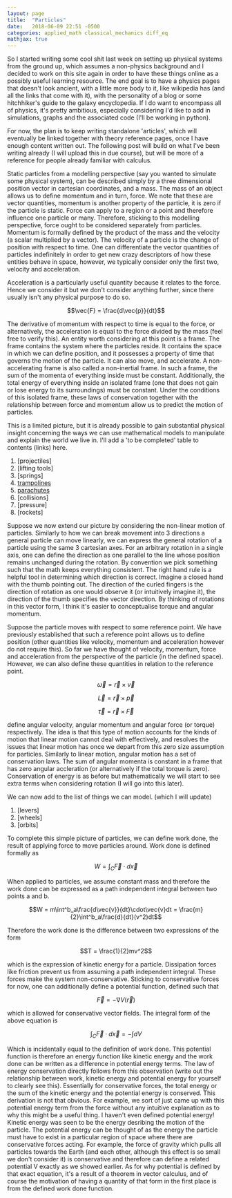 ```yaml
---
layout: page
title:  "Particles"
date:   2018-06-09 22:51 -0500
categories: applied_math classical_mechanics diff_eq
mathjax: true
---
```


So I started writing some cool shit last week on setting up physical systems from the ground up, which assumes a non-physics background and I decided to work on this site again in order to have these things online as a possibly useful learning resource. The end goal is to have a physics pages that doesn't look ancient, with a little more body to it, like wikipedia has (and all the links that come with it), with the personality of a blog or some hitchhiker's guide to the galaxy encyclopedia. If I do want to encompass all of physics, it's pretty ambitious, especially considering I'd like to add in simulations, graphs and the associated code (I'll be working in python).

For now, the plan is to keep writing standalone 'articles', which will eventually be linked together with theory reference pages, once I have enough content written out. The following post will build on what I've been writing already (I will upload this in due course), but will be more of a reference for people already familiar with calculus.

Static particles from a modelling perspective (say you wanted to simulate some physical system), can be described simply by a three dimensional position vector in cartesian coordinates, and a mass. The mass of an object allows us to define momentum and in turn, force. We note that these are vector quantities, momentum is another property of the particle, it is zero if the particle is static. Force can apply to a region or a point and therefore influence one particle or many. Therefore, sticking to this modelling perspective, force ought to be considered separately from particles. Momentum is formally defined by the product of the mass and the velocity (a scalar multiplied by a vector). The velocity of a particle is the change of position with respect to time. One can differentiate the vector quantities of particles indefinitely in order to get new crazy descriptors of how these entities behave in space, however, we typically consider only the first two, velocity and acceleration.

Acceleration is a particularly useful quantity because it relates to the force. Hence we consider it but we don't consider anything further, since there usually isn't any physical purpose to do so.

$$\vec{F} = \frac{d\vec{p}}{dt}$$

The derivative of momentum with respect to time is equal to the force, or alternatively, the acceleration is equal to the force divided by the mass (feel free to verify this). An entity worth considering at this point is a frame. The frame contains the system where the particles reside. It contains the space in which we can define position, and it possesses a property of time that governs the motion of the particle. It can also move, and accelerate. A non-accelerating frame is also called a non-inertial frame. In such a frame, the sum of the momenta of everything inside must be constant. Additionally, the total energy of everything inside an isolated frame (one that does not gain or lose energy to its surroundings) must be constant. Under the conditions of this isolated frame, these laws of conservation together with the relationship between force and momentum allow us to predict the motion of particles.

This is a limited picture, but it is already possible to gain substantial physical insight concerning the ways we can use mathematical models to manipulate and explain the world we live in. I'll add a 'to be completed' table to contents (links) here.

1. [projectiles]
2. [lifting tools]
3. [springs]
4. [trampolines](https://ragnamus.github.io/applied_math/diff_eq/2016/10/09/ode-2.html)
5. [parachutes](https://ragnamus.github.io/applied_math/diff_eq/2016/10/10/ode-1.html)
6. [collisions]
7. [pressure]
8. [rockets]

Suppose we now extend our picture by considering the non-linear motion of particles. Similarly to how we can break movement into 3 directions a general particle can move linearly, we can express the general rotation of a particle using the same 3 cartesian axes. For an arbitrary rotation in a single axis, one can define the direction as one parallel to the line whose position remains unchanged during the rotation. By convention we pick something such that the math keeps everything consistent. The right hand rule is a helpful tool in determining which direction is correct. Imagine a closed hand with the thumb pointing out. The direction of the curled fingers is the direction of rotation as one would observe it (or intuitively imagine it), the direction of the thumb specifies the vector direction. By thinking of rotations in this vector form, I think it's easier to conceptualise torque and angular momentum.

Suppose the particle moves with respect to some reference point. We have previously established that such a reference point allows us to define position (other quantities like velocity, momentum and acceleration however do not require this). So far we have thought of velocity, momentum, force and acceleration from the perspective of the particle (in the defined space). However, we can also define these quantities in relation to the reference point.

$$\vec{\omega} = \vec{r} \times \vec{v}$$

$$\vec{L} = \vec{r} \times \vec{p}$$

$$\vec{\tau} = \vec{r} \times \vec{F}$$

define angular velocity, angular momentum and angular force (or torque) respectively. The idea is that this type of motion accounts for the kinds of motion that linear motion cannot deal with effectively, and resolves the issues that linear motion has once we depart from this zero size assumption for particles. Similarly to linear motion, angular motion has a set of conservation laws. The sum of angular momenta is constant in a frame that has zero angular accleration (or alternatively if the total torque is zero). Conservation of energy is as before but mathematically we will start to see extra terms when considering rotation (I will go into this later).

We can now add to the list of things we can model. (which I will update)

1. [levers]
2. [wheels]
3. [orbits]

To complete this simple picture of particles, we can define work done, the result of applying force to move particles around. Work done is defined formally as

$$W = \int_{C}\vec{F}\cdot d\vec{x}$$

When applied to particles, we assume constant mass and therefore the work done can be expressed as a path independent integral between two points a and b.

$$W = m\int^b_a\frac{d\vec{v}}{dt}\cdot\vec{v}dt = \frac{m}{2}\int^b_a\frac{d}{dt}(v^2)dt$$

Therefore the work done is the difference between two expressions of the form

$$T = \frac{1}{2}mv^2$$

which is the expression of kinetic energy for a particle. Dissipation forces like friction prevent us from assuming a path independent integral. These forces make the system non-conservative. Sticking to conservative forces for now, one can additionally define a potential function, defined such that

$$\vec{F} = -\nabla V(\vec{r})$$

which is allowed for conservative vector fields. The integral form of the above equation is

$$\int_{C} \vec{F}\cdot d\vec{x} = -\int dV$$

Which is incidentally equal to the definition of work done. This potential function is therefore an energy function like kinetic energy and the work done can be written as a difference in potential energy terms. The law of energy conservation directly follows from this observation (write out the relationship between work, kinetic energy and potential energy for yourself to clearly see this). Essentially for conservative forces, the total energy or the sum of the kinetic energy and the potential energy is conserved. This derivation is not that obvious. For example, we sort of just came up with this potential energy term from the force without any intuitive explanation as to why this might be a useful thing. I haven't even defined potential energy! Kinetic energy was seen to be the energy desribing the motion of the particle. The potential energy can be thought of as the energy the particle must have to exist in a particular region of space where there are conservative forces acting. For example, the force of gravity which pulls all particles towards the Earth (and each other, although this effect is so small we don't consider it) is conservative and therefore can define a related potential V exactly as we showed earlier. As for why potential is defined by that exact equation, it's a result of a theorem in vector calculus, and of course the motivation of having a quantity of that form in the first place is from the defined work done function. 
